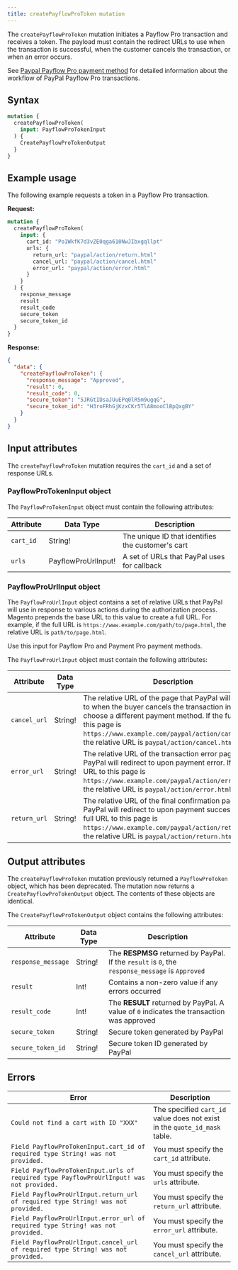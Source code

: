 ```yaml
---
title: createPayflowProToken mutation
---
```


The `createPayflowProToken` mutation initiates a Payflow Pro transaction and receives a token. The payload must contain the redirect URLs to use when the transaction is successful, when the customer cancels the transaction, or when an error occurs.

See [Paypal Payflow Pro payment method]({{page.baseurl}}/graphql/payment-methods/payflow-pro.html) for detailed information about the workflow of PayPal Payflow Pro transactions.

## Syntax

```graphql
mutation {
  createPayflowProToken(
    input: PayflowProTokenInput
  ) {
    CreatePayflowProTokenOutput
  }
}
```

## Example usage

The following example requests a token in a Payflow Pro transaction.

**Request:**

```graphql
mutation {
  createPayflowProToken(
    input: {
      cart_id: "Po1WkfK7d3vZE0qga610NwJIbxgqllpt"
      urls: {
        return_url: "paypal/action/return.html"
        cancel_url: "paypal/action/cancel.html"
        error_url: "paypal/action/error.html"
      }
    }
  ) {
    response_message
    result
    result_code
    secure_token
    secure_token_id
  }
}
```

**Response:**

```json
{
  "data": {
    "createPayflowProToken": {
      "response_message": "Approved",
      "result": 0,
      "result_code": 0,
      "secure_token": "5JRGtIDsaJUuEPq0lR5m9ugqG",
      "secure_token_id": "H3roFRhGjKzxCKr5TlA8mooClBpQxgBY"
    }
  }
}
```

## Input attributes

The `createPayflowProToken` mutation requires the `cart_id` and a set of response URLs.

### PayflowProTokenInput object

The `PayflowProTokenInput` object must contain the following attributes:

Attribute |  Data Type | Description
--- | --- | ---
`cart_id` | String! | The unique ID that identifies the customer's cart
`urls` | PayflowProUrlInput! | A set of URLs that PayPal uses for callback

### PayflowProUrlInput object

The `PayflowProUrlInput` object contains a set of relative URLs that PayPal will use in response to various actions during the authorization process. Magento prepends the base URL to this value to create a full URL. For example, if the full URL is `https://www.example.com/path/to/page.html`, the relative URL is `path/to/page.html`.

Use this input for Payflow Pro and Payment Pro payment methods.

The `PayflowProUrlInput` object must contain the following attributes:

Attribute |  Data Type | Description
--- | --- | ---
`cancel_url` | String! | The relative URL of the page that PayPal will redirect to when the buyer cancels the transaction in order to choose a different payment method. If the full URL to this page is `https://www.example.com/paypal/action/cancel.html`, the relative URL is `paypal/action/cancel.html`
`error_url` | String! | The relative URL of the transaction error page that PayPal will redirect to upon payment error. If the full URL to this page is `https://www.example.com/paypal/action/error.html`, the relative URL is `paypal/action/error.html`
`return_url` | String! | The relative URL of the final confirmation page that PayPal will redirect to upon payment success. If the full URL to this page is `https://www.example.com/paypal/action/return.html`, the relative URL is `paypal/action/return.html`

## Output attributes

<InlineAlert variant="info" slots="text" />

The `createPayflowProToken` mutation previously returned a `PayflowProToken` object, which has been deprecated. The mutation now returns a `CreatePayflowProTokenOutput` object. The contents of these objects are identical.

The `CreatePayflowProTokenOutput` object contains the following attributes:

Attribute |  Data Type | Description
--- | --- | ---
`response_message` | String! | The **RESPMSG** returned by PayPal. If the `result` is `0`, the `response_message` is `Approved`
`result` | Int! | Contains a non-zero value if any errors occurred
`result_code` | Int! |  The **RESULT** returned by PayPal. A value of `0` indicates the transaction was approved
`secure_token` | String! | Secure token generated by PayPal
`secure_token_id` | String! | Secure token ID generated by PayPal

## Errors

Error | Description
--- | ---
`Could not find a cart with ID "XXX"` | The specified `cart_id` value does not exist in the `quote_id_mask` table.
`Field PayflowProTokenInput.cart_id of required type String! was not provided.` | You must specify the `cart_id` attribute.
`Field PayflowProTokenInput.urls of required type PayflowProUrlInput! was not provided.` | You must specify the `urls` attribute.
`Field PayflowProUrlInput.return_url of required type String! was not provided.` | You must specify the `return_url` attribute.
`Field PayflowProUrlInput.error_url of required type String! was not provided.` | You must specify the `error_url` attribute.
`Field PayflowProUrlInput.cancel_url of required type String! was not provided.` | You must specify the `cancel_url` attribute.
